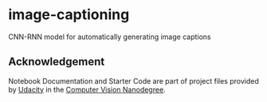 # image-captioning
 CNN-RNN model for automatically generating image captions



## Acknowledgement

Notebook Documentation and Starter Code are part of project files provided by [Udacity](https://www.udacity.com/) in the [Computer Vision Nanodegree](https://www.udacity.com/course/computer-vision-nanodegree--nd891).